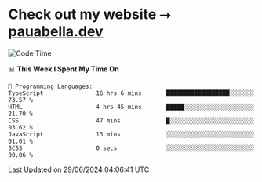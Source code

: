 # Check out my website ⭢ [pauabella.dev](https://pauabella.dev)

<!--START_SECTION:waka-->
![Code Time](http://img.shields.io/badge/Code%20Time-3%2C511%20hrs%2050%20mins-blue)

📊 **This Week I Spent My Time On** 

```text
💬 Programming Languages: 
TypeScript               16 hrs 6 mins       ██████████████████░░░░░░░   73.57 % 
HTML                     4 hrs 45 mins       █████░░░░░░░░░░░░░░░░░░░░   21.70 % 
CSS                      47 mins             █░░░░░░░░░░░░░░░░░░░░░░░░   03.62 % 
JavaScript               13 mins             ░░░░░░░░░░░░░░░░░░░░░░░░░   01.01 % 
SCSS                     0 secs              ░░░░░░░░░░░░░░░░░░░░░░░░░   00.06 % 
```


 Last Updated on 29/06/2024 04:06:41 UTC
<!--END_SECTION:waka-->

